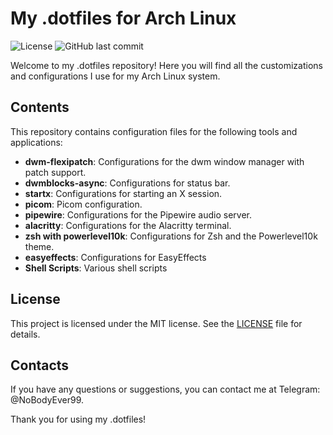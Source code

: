 # My .dotfiles for Arch Linux

![License](https://img.shields.io/github/license/NoBodyEver99/dotfiles)
![GitHub last commit](https://img.shields.io/github/last-commit/NoBodyEver99/dotfiles)

Welcome to my .dotfiles repository! Here you will find all the customizations and configurations I use for my Arch Linux system.

## Contents

This repository contains configuration files for the following tools and applications:

- **dwm-flexipatch**: Configurations for the dwm window manager with patch support.
- **dwmblocks-async**: Configurations for status bar.
- **startx**: Configurations for starting an X session.
- **picom**: Picom configuration.
- **pipewire**: Configurations for the Pipewire audio server.
- **alacritty**: Configurations for the Alacritty terminal.
- **zsh with powerlevel10k**: Configurations for Zsh and the Powerlevel10k theme.
- **easyeffects**: Configurations for EasyEffects
- **Shell Scripts**: Various shell scripts

## License

This project is licensed under the MIT license. See the [LICENSE](LICENSE) file for details.

## Contacts

If you have any questions or suggestions, you can contact me at Telegram: @NoBodyEver99.

Thank you for using my .dotfiles!
